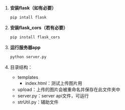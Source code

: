 1. **安装flask（如有必要）**

   ```python
   pip intall flask
   ```

   

2. **安装flask_cors（若有必要）**

   ``` python
   pip install flask_cors
   ```

   

3. **运行服务器app**

   ``` py
   python server.py
   ```

   

4. 目录结构：

   * templates
     * index.html：测试上传图片用
   * upload：上传的图片会被重命名并保存在此文件夹中
   * server.py：server api文件，可运行
   * strUtil.py：辅助文件

   